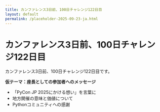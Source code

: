 ```yaml
---
title: カンファレンス3日前、100日チャレンジ122日目
layout: default
permalink: /placeholder-2025-09-23-ja.html
---
```


# カンファレンス3日前、100日チャレンジ122日目

カンファレンス3日前、100日チャレンジ122日目です。

**仮テーマ：座長としての参加者へのメッセージ**
- 「PyCon JP 2025にかける想い」を言葉に
- 地方開催の意味と価値について
- Pythonコミュニティへの感謝